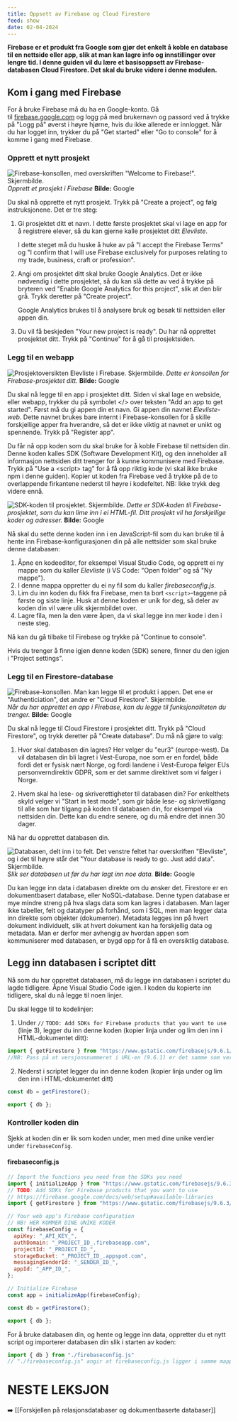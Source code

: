 ```yaml
---
title: Oppsett av Firebase og Cloud Firestore
feed: show
date: 02-04-2024
---
```

**Firebase er et produkt fra Google som gjør det enkelt å koble en database til en nettside eller app, slik at man kan lagre info og innstillinger over lengre tid. I denne guiden vil du lære et basisoppsett av Firebase-databasen Cloud Firestore. Det skal du bruke videre i denne modulen.**

## Kom i gang med Firebase
For å bruke Firebase må du ha en Google-konto. Gå til [firebase.google.com](https://firebase.google.com/) og logg på med brukernavn og passord ved å trykke på "Logg på" øverst i høyre hjørne, hvis du ikke allerede er innlogget. Når du har logget inn, trykker du på "Get started" eller "Go to console" for å komme i gang med Firebase.

### Opprett et nytt prosjekt
![Firebase-konsollen, med overskriften "Welcome to Firebase!". Skjermbilde.](https://api.ndla.no/image-api/raw/0mJUNA6M.png?width=1024)
	*Opprett et prosjekt i Firebase*
	**Bilde:** Google

Du skal nå opprette et nytt prosjekt. Trykk på "Create a project", og følg instruksjonene. Det er tre steg:

1. Gi prosjektet ditt et navn. I dette første prosjektet skal vi lage en app for å registrere elever, så du kan gjerne kalle prosjektet ditt _Elevliste_.
    
    I dette steget må du huske å huke av på "I accept the Firebase Terms" og "I confirm that I will use Firebase exclusively for purposes relating to my trade, business, craft or profession".
    
2. Angi om prosjektet ditt skal bruke Google Analytics. Det er ikke nødvendig i dette prosjektet, så du kan slå dette av ved å trykke på bryteren ved "Enable Google Analytics for this project", slik at den blir grå. Trykk deretter på "Create project".
    
    Google Analytics brukes til å analysere bruk og besøk til nettsiden eller appen din.
    
3. Du vil få beskjeden "Your new project is ready". Du har nå opprettet prosjektet ditt. Trykk på "Continue" for å gå til prosjektsiden.
    

### Legg til en webapp
![Prosjektoversikten Elevliste i Firebase. Skjermbilde.](https://api.ndla.no/image-api/raw/MqFeVHhV.png?width=1024)
	*Dette er konsollen for Firebase-prosjektet ditt.*
	**Bilde:** Google

Du skal nå legge til en app i prosjektet ditt. Siden vi skal lage en webside, eller webapp, trykker du på symbolet \</> over teksten "Add an app to get started". Først må du gi appen din et navn. Gi appen din navnet _Elevliste-web_. Dette navnet brukes bare internt i Firebase-konsollen for å skille forskjellige apper fra hverandre, så det er ikke viktig at navnet er unikt og spennende. Trykk på "Register app".

Du får nå opp koden som du skal bruke for å koble Firebase til nettsiden din. Denne koden kalles SDK (Software Development Kit), og den inneholder all informasjon nettsiden ditt trenger for å kunne kommunisere med Firebase. Trykk på "Use a \<script> tag" for å få opp riktig kode (vi skal ikke bruke npm i denne guiden). Kopier ut koden fra Firebase ved å trykke på de to overlappende firkantene nederst til høyre i kodefeltet. NB: Ikke trykk deg videre ennå.

![SDK-koden til prosjektet. Skjermbilde.](https://api.ndla.no/image-api/raw/udsEGAZY.png?width=1024)
	*Dette er SDK-koden til Firebase-prosjektet, som du kan lime inn i ei HTML-fil. Ditt prosjekt vil ha forskjellige koder og adresser.*
	**Bilde:** Google

Nå skal du sette denne koden inn i en JavaScript-fil som du kan bruke til å hente inn Firebase-konfigurasjonen din på alle nettsider som skal bruke denne databasen:
1. Åpne en kodeeditor, for eksempel Visual Studio Code, og opprett ei ny mappe som du kaller _Elevliste_ (i VS Code: "Open folder" og så "Ny mappe"). 
2. I denne mappa oppretter du ei ny fil som du kaller _firebaseconfig.js_. 
3. Lim du inn koden du fikk fra Firebase, men ta bort `<script>`-taggene på første og siste linje. 
	Husk at denne koden er unik for deg, så deler av koden din vil være ulik skjermbildet over.
4. Lagre fila, men la den være åpen, da vi skal legge inn mer kode i den i neste steg.

Nå kan du gå tilbake til Firebase og trykke på "Continue to console".

Hvis du trenger å finne igjen denne koden (SDK) senere, finner du den igjen i "Project settings".
### Legg til en Firestore-database
![Firebase-konsollen. Man kan legge til et produkt i appen. Det ene er "Authenticiation", det andre er "Cloud Firestore". Skjermbilde.](https://api.ndla.no/image-api/raw/mnRahZmf.png?width=1024)
	*Når du har opprettet en app i Firebase, kan du legge til funksjonaliteten du trenger.*
	**Bilde:** Google

Du skal nå legge til Cloud Firestore i prosjektet ditt. Trykk på "Cloud Firestore", og trykk deretter på "Create database". Du må nå gjøre to valg:

1. Hvor skal databasen din lagres? Her velger du "eur3" (europe-west). Da vil databasen din bli lagret i Vest-Europa, noe som er en fordel, både fordi det er fysisk nært Norge, og fordi landene i Vest-Europa følger EUs personverndirektiv GDPR, som er det samme direktivet som vi følger i Norge.
    
2. Hvem skal ha lese- og skriverettigheter til databasen din? For enkelthets skyld velger vi "Start in test mode", som gir både lese- og skrivetilgang til alle som har tilgang på koden til databasen din, for eksempel via nettsiden din. Dette kan du endre senere, og du må endre det innen 30 dager.
    

Nå har du opprettet databasen din.

![Databasen, delt inn i to felt. Det venstre feltet har overskriften "Elevliste", og i det til høyre står det "Your database is ready to go. Just add data". Skjermbilde.](https://api.ndla.no/image-api/raw/Ymx6MngY.png?width=1024)
	*Slik ser databasen ut før du har lagt inn noe data.*
	**Bilde:** Google

Du kan legge inn data i databasen direkte om du ønsker det. Firestore er en dokumentbasert database, eller NoSQL-database. Denne typen database er mye mindre streng på hva slags data som kan lagres i databasen. Man lager ikke tabeller, felt og datatyper på forhånd, som i SQL, men man legger data inn direkte som objekter (dokumenter). Metadata legges inn på hvert dokument individuelt, slik at hvert dokument kan ha forskjellig data og metadata. Man er derfor mer avhengig av hvordan appen som kommuniserer med databasen, er bygd opp for å få en oversiktlig database.
## Legg inn databasen i scriptet ditt
Nå som du har opprettet databasen, må du legge inn databasen i scriptet du lagde tidligere. Åpne Visual Studio Code igjen. I koden du kopierte inn tidligere, skal du nå legge til noen linjer.

Du skal legge til to kodelinjer:

1. Under `//` `TODO: Add SDKs for Firebase products that you want to use` (linje 3), legger du inn denne koden (kopier linja under og lim den inn i HTML-dokumentet ditt):

```javascript
import { getFirestore } from "https://www.gstatic.com/firebasejs/9.6.1/firebase-firestore.js"
//NB: Pass på at versjonsnummeret i URL-en (9.6.1) er det samme som versjonsnummeret fra koden du kopierte da du satte opp webappen din (f.eks. 10.0.1).
```

2. Nederst i scriptet legger du inn denne koden (kopier linja under og lim den inn i HTML-dokumentet ditt)

```javascript
const db = getFirestore();

export { db };
```

### Kontroller koden din
Sjekk at koden din er lik som koden under, men med dine unike verdier under `firebaseConfig`.

#### firebaseconfig.js

```javascript
// Import the functions you need from the SDKs you need
import { initializeApp } from "https://www.gstatic.com/firebasejs/9.6.3/firebase-app.js";
// TODO: Add SDKs for Firebase products that you want to use
// https://firebase.google.com/docs/web/setup#available-libraries
import { getFirestore } from "https://www.gstatic.com/firebasejs/9.6.3/firebase-firestore.js"

// Your web app's Firebase configuration
// NB! HER KOMMER DINE UNIKE KODER
const firebaseConfig = {
  apiKey: "_API_KEY_",
  authDomain: "_PROJECT_ID_.firebaseapp.com",
  projectId: "_PROJECT_ID_",
  storageBucket: "_PROJECT_ID_.appspot.com",
  messagingSenderId: "_SENDER_ID_",
  appId: "_APP_ID_",
};

// Initialize Firebase
const app = initializeApp(firebaseConfig);

const db = getFirestore();

export { db };
```

For å bruke databasen din, og hente og legge inn data, oppretter du et nytt script og importerer databasen din slik i starten av koden:

```javascript
import { db } from "./firebaseconfig.js"
// "./firebaseconfig.js" angir at firebaseconfig.js ligger i samme mappe som denne scriptfilen.
```


# NESTE LEKSJON
➡️ [[Forskjellen på relasjonsdatabaser og dokumentbaserte databaser]]
